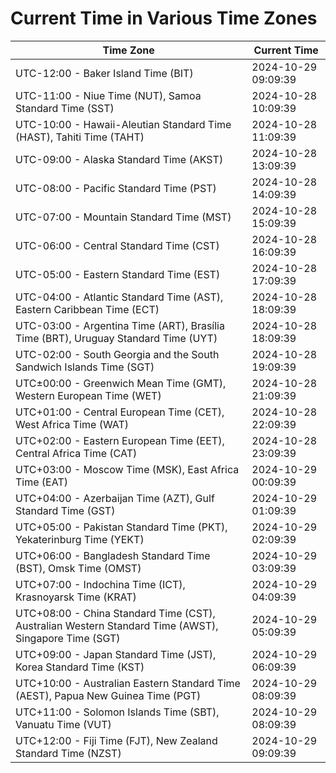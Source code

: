 # Current Time in Various Time Zones

| Time Zone | Current Time |
|-----------|--------------|
| UTC-12:00 - Baker Island Time (BIT) | 2024-10-29 09:09:39 |
| UTC-11:00 - Niue Time (NUT), Samoa Standard Time (SST) | 2024-10-28 10:09:39 |
| UTC-10:00 - Hawaii-Aleutian Standard Time (HAST), Tahiti Time (TAHT) | 2024-10-28 11:09:39 |
| UTC-09:00 - Alaska Standard Time (AKST) | 2024-10-28 13:09:39 |
| UTC-08:00 - Pacific Standard Time (PST) | 2024-10-28 14:09:39 |
| UTC-07:00 - Mountain Standard Time (MST) | 2024-10-28 15:09:39 |
| UTC-06:00 - Central Standard Time (CST) | 2024-10-28 16:09:39 |
| UTC-05:00 - Eastern Standard Time (EST) | 2024-10-28 17:09:39 |
| UTC-04:00 - Atlantic Standard Time (AST), Eastern Caribbean Time (ECT) | 2024-10-28 18:09:39 |
| UTC-03:00 - Argentina Time (ART), Brasília Time (BRT), Uruguay Standard Time (UYT) | 2024-10-28 18:09:39 |
| UTC-02:00 - South Georgia and the South Sandwich Islands Time (SGT) | 2024-10-28 19:09:39 |
| UTC±00:00 - Greenwich Mean Time (GMT), Western European Time (WET) | 2024-10-28 21:09:39 |
| UTC+01:00 - Central European Time (CET), West Africa Time (WAT) | 2024-10-28 22:09:39 |
| UTC+02:00 - Eastern European Time (EET), Central Africa Time (CAT) | 2024-10-28 23:09:39 |
| UTC+03:00 - Moscow Time (MSK), East Africa Time (EAT) | 2024-10-29 00:09:39 |
| UTC+04:00 - Azerbaijan Time (AZT), Gulf Standard Time (GST) | 2024-10-29 01:09:39 |
| UTC+05:00 - Pakistan Standard Time (PKT), Yekaterinburg Time (YEKT) | 2024-10-29 02:09:39 |
| UTC+06:00 - Bangladesh Standard Time (BST), Omsk Time (OMST) | 2024-10-29 03:09:39 |
| UTC+07:00 - Indochina Time (ICT), Krasnoyarsk Time (KRAT) | 2024-10-29 04:09:39 |
| UTC+08:00 - China Standard Time (CST), Australian Western Standard Time (AWST), Singapore Time (SGT) | 2024-10-29 05:09:39 |
| UTC+09:00 - Japan Standard Time (JST), Korea Standard Time (KST) | 2024-10-29 06:09:39 |
| UTC+10:00 - Australian Eastern Standard Time (AEST), Papua New Guinea Time (PGT) | 2024-10-29 08:09:39 |
| UTC+11:00 - Solomon Islands Time (SBT), Vanuatu Time (VUT) | 2024-10-29 08:09:39 |
| UTC+12:00 - Fiji Time (FJT), New Zealand Standard Time (NZST) | 2024-10-29 09:09:39 |
